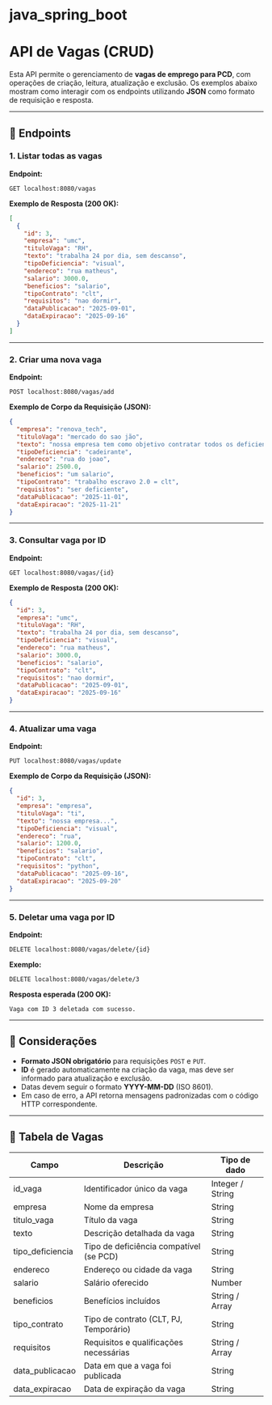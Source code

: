 ﻿# java_spring_boot

# API de Vagas (CRUD)

Esta API permite o gerenciamento de **vagas de emprego para PCD**, com operações de criação, leitura, atualização e exclusão.
Os exemplos abaixo mostram como interagir com os endpoints utilizando **JSON** como formato de requisição e resposta.

---

## 🔎 Endpoints

### 1. Listar todas as vagas

**Endpoint:**

```
GET localhost:8080/vagas
```

**Exemplo de Resposta (200 OK):**

```json
[
  {
    "id": 3,
    "empresa": "umc",
    "tituloVaga": "RH",
    "texto": "trabalha 24 por dia, sem descanso",
    "tipoDeficiencia": "visual",
    "endereco": "rua matheus",
    "salario": 3000.0,
    "beneficios": "salario",
    "tipoContrato": "clt",
    "requisitos": "nao dormir",
    "dataPublicacao": "2025-09-01",
    "dataExpiracao": "2025-09-16"
  }
]
```

---

### 2. Criar uma nova vaga

**Endpoint:**

```
POST localhost:8080/vagas/add
```

**Exemplo de Corpo da Requisição (JSON):**

```json
{
  "empresa": "renova_tech",
  "tituloVaga": "mercado do sao jão",
  "texto": "nossa empresa tem como objetivo contratar todos os deficientes",
  "tipoDeficiencia": "cadeirante",
  "endereco": "rua do joao",
  "salario": 2500.0,
  "beneficios": "um salario",
  "tipoContrato": "trabalho escravo 2.0 = clt",
  "requisitos": "ser deficiente",
  "dataPublicacao": "2025-11-01",
  "dataExpiracao": "2025-11-21"
}
```

---

### 3. Consultar vaga por ID

**Endpoint:**

```
GET localhost:8080/vagas/{id}
```

**Exemplo de Resposta (200 OK):**

```json
{
  "id": 3,
  "empresa": "umc",
  "tituloVaga": "RH",
  "texto": "trabalha 24 por dia, sem descanso",
  "tipoDeficiencia": "visual",
  "endereco": "rua matheus",
  "salario": 3000.0,
  "beneficios": "salario",
  "tipoContrato": "clt",
  "requisitos": "nao dormir",
  "dataPublicacao": "2025-09-01",
  "dataExpiracao": "2025-09-16"
}
```

---

### 4. Atualizar uma vaga

**Endpoint:**

```
PUT localhost:8080/vagas/update
```

**Exemplo de Corpo da Requisição (JSON):**

```json
{
  "id": 3,
  "empresa": "empresa",
  "tituloVaga": "ti",
  "texto": "nossa empresa...",
  "tipoDeficiencia": "visual",
  "endereco": "rua",
  "salario": 1200.0,
  "beneficios": "salario",
  "tipoContrato": "clt",
  "requisitos": "python",
  "dataPublicacao": "2025-09-16",
  "dataExpiracao": "2025-09-20"
}
```

---

### 5. Deletar uma vaga por ID

**Endpoint:**

```
DELETE localhost:8080/vagas/delete/{id}
```

**Exemplo:**

```
DELETE localhost:8080/vagas/delete/3
```

**Resposta esperada (200 OK):**

```
Vaga com ID 3 deletada com sucesso.
```

---

## 📌 Considerações

* **Formato JSON obrigatório** para requisições `POST` e `PUT`.
* **ID** é gerado automaticamente na criação da vaga, mas deve ser informado para atualização e exclusão.
* Datas devem seguir o formato **YYYY-MM-DD** (ISO 8601).
* Em caso de erro, a API retorna mensagens padronizadas com o código HTTP correspondente.

---

## 📌 Tabela de Vagas

| Campo              | Descrição                                  | Tipo de dado       |
|-------------------|-------------------------------------------|------------------|
| id_vaga           | Identificador único da vaga               | Integer / String |
| empresa           | Nome da empresa                           | String           |
| titulo_vaga       | Título da vaga                            | String           |
| texto             | Descrição detalhada da vaga               | String           |
| tipo_deficiencia  | Tipo de deficiência compatível (se PCD)  | String           |
| endereco          | Endereço ou cidade da vaga                | String           |
| salario           | Salário oferecido                          | Number           |
| beneficios        | Benefícios incluídos                       | String / Array   |
| tipo_contrato     | Tipo de contrato (CLT, PJ, Temporário)    | String           |
| requisitos        | Requisitos e qualificações necessárias    | String / Array  |
| data_publicacao   | Data em que a vaga foi publicada          | String             |
| data_expiracao    | Data de expiração da vaga                  | String             |


